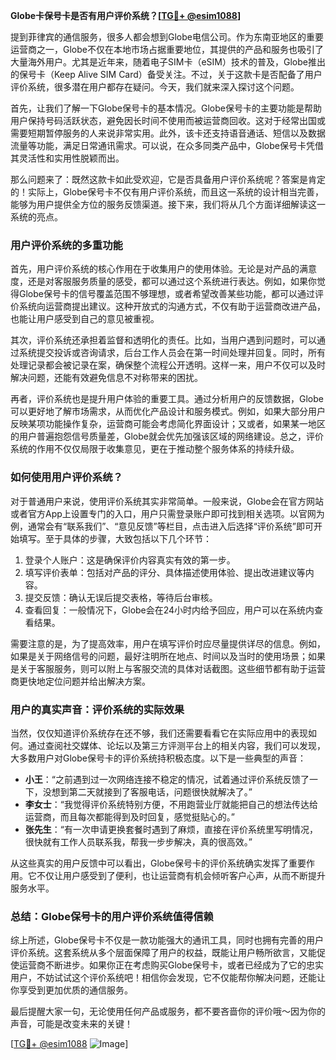 **Globe卡保号卡是否有用户评价系统？[[TG💪+ @esim1088](https://t.me/s/esim1088)]**

提到菲律宾的通信服务，很多人都会想到Globe电信公司。作为东南亚地区的重要运营商之一，Globe不仅在本地市场占据重要地位，其提供的产品和服务也吸引了大量海外用户。尤其是近年来，随着电子SIM卡（eSIM）技术的普及，Globe推出的保号卡（Keep Alive SIM Card）备受关注。不过，关于这款卡是否配备了用户评价系统，很多潜在用户都存在疑问。今天，我们就来深入探讨这个问题。

首先，让我们了解一下Globe保号卡的基本情况。Globe保号卡的主要功能是帮助用户保持号码活跃状态，避免因长时间不使用而被运营商回收。这对于经常出国或需要短期暂停服务的人来说非常实用。此外，该卡还支持语音通话、短信以及数据流量等功能，满足日常通讯需求。可以说，在众多同类产品中，Globe保号卡凭借其灵活性和实用性脱颖而出。

那么问题来了：既然这款卡如此受欢迎，它是否具备用户评价系统呢？答案是肯定的！实际上，Globe保号卡不仅有用户评价系统，而且这一系统的设计相当完善，能够为用户提供全方位的服务反馈渠道。接下来，我们将从几个方面详细解读这一系统的亮点。

### 用户评价系统的多重功能

首先，用户评价系统的核心作用在于收集用户的使用体验。无论是对产品的满意度，还是对客服服务质量的感受，都可以通过这个系统进行表达。例如，如果你觉得Globe保号卡的信号覆盖范围不够理想，或者希望改善某些功能，都可以通过评价系统向运营商提出建议。这种开放式的沟通方式，不仅有助于运营商改进产品，也能让用户感受到自己的意见被重视。

其次，评价系统还承担着监督和透明化的责任。比如，当用户遇到问题时，可以通过系统提交投诉或咨询请求，后台工作人员会在第一时间处理并回复。同时，所有处理记录都会被记录在案，确保整个流程公开透明。这样一来，用户不仅可以及时解决问题，还能有效避免信息不对称带来的困扰。

再者，评价系统也是提升用户体验的重要工具。通过分析用户的反馈数据，Globe可以更好地了解市场需求，从而优化产品设计和服务模式。例如，如果大部分用户反映某项功能操作复杂，运营商可能会考虑简化界面设计；又或者，如果某一地区的用户普遍抱怨信号质量差，Globe就会优先加强该区域的网络建设。总之，评价系统的作用不仅仅局限于收集意见，更在于推动整个服务体系的持续升级。

### 如何使用用户评价系统？

对于普通用户来说，使用评价系统其实非常简单。一般来说，Globe会在官方网站或者官方App上设置专门的入口，用户只需登录账户即可找到相关选项。以官网为例，通常会有“联系我们”、“意见反馈”等栏目，点击进入后选择“评价系统”即可开始填写。至于具体的步骤，大致包括以下几个环节：

1. 登录个人账户：这是确保评价内容真实有效的第一步。
2. 填写评价表单：包括对产品的评分、具体描述使用体验、提出改进建议等内容。
3. 提交反馈：确认无误后提交表格，等待后台审核。
4. 查看回复：一般情况下，Globe会在24小时内给予回应，用户可以在系统内查看结果。

需要注意的是，为了提高效率，用户在填写评价时应尽量提供详尽的信息。例如，如果是关于网络信号的问题，最好注明所在地点、时间以及当时的使用场景；如果是关于客服服务，则可以附上与客服交流的具体对话截图。这些细节都有助于运营商更快地定位问题并给出解决方案。

### 用户的真实声音：评价系统的实际效果

当然，仅仅知道评价系统存在还不够，我们还需要看看它在实际应用中的表现如何。通过查阅社交媒体、论坛以及第三方评测平台上的相关内容，我们可以发现，大多数用户对Globe保号卡的评价系统持积极态度。以下是一些典型的声音：

- **小王**：“之前遇到过一次网络连接不稳定的情况，试着通过评价系统反馈了一下，没想到第二天就接到了客服电话，问题很快就解决了。”
- **李女士**：“我觉得评价系统特别方便，不用跑营业厅就能把自己的想法传达给运营商，而且每次都能得到及时回复，感觉挺贴心的。”
- **张先生**：“有一次申请更换套餐时遇到了麻烦，直接在评价系统里写明情况，很快就有工作人员联系我，帮我一步步解决，真的很高效。”

从这些真实的用户反馈中可以看出，Globe保号卡的评价系统确实发挥了重要作用。它不仅让用户感受到了便利，也让运营商有机会倾听客户心声，从而不断提升服务水平。

### 总结：Globe保号卡的用户评价系统值得信赖

综上所述，Globe保号卡不仅是一款功能强大的通讯工具，同时也拥有完善的用户评价系统。这套系统从多个层面保障了用户的权益，既能让用户畅所欲言，又能促使运营商不断进步。如果你正在考虑购买Globe保号卡，或者已经成为了它的忠实用户，不妨试试这个评价系统吧！相信你会发现，它不仅能帮你解决问题，还能让你享受到更加优质的通信服务。

最后提醒大家一句，无论使用任何产品或服务，都不要吝啬你的评价哦～因为你的声音，可能是改变未来的关键！

[[TG💪+ @esim1088](https://t.me/s/esim1088) ![Image](https://i.postimg.cc/4NQfJmqS/Snipaste-2025-05-13-00-14-12.png)]